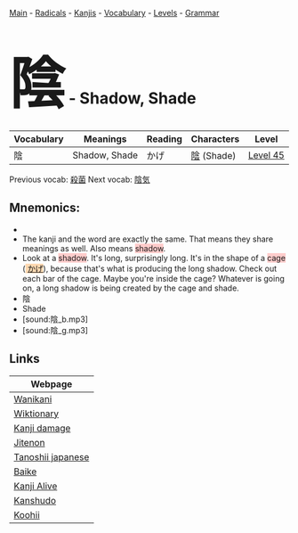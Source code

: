<style> bigfont {font-size: 100px}</style>
[Main](../README.md) -
[Radicals](../radicals.md) -
[Kanjis](../kanjis.md) -
[Vocabulary](../vocabulary.md) -
[Levels](../levels.md) -
[Grammar](../grammar.md)
# <bigfont> 陰</bigfont> - Shadow, Shade 

| Vocabulary | Meanings | Reading | Characters | Level |
| --- | --- | --- | --- | --- |
| 陰 | Shadow, Shade | かげ |  [陰](../kanjis/陰.md) (Shade) | [Level 45](../levels/wk_level45.md) |

Previous vocab: [殺菌](殺菌.md) Next vocab: [陰気](陰気.md) 

## Mnemonics:

* 
* The kanji and the word are exactly the same. That means they share meanings as well. Also means <span style="background-color:#ffcccb"> shadow</span>.
* Look at a <span style="background-color:#ffcccb"> shadow</span>. It's long, surprisingly long. It's in the shape of a <span style="background-color:#ffcccb"> cage</span> (<span style="background-color:#fed8b1"> [かげ](https://jisho.org/search/かげ)</span>), because that's what is producing the long shadow. Check out each bar of the cage. Maybe you're inside the cage? Whatever is going on, a long shadow is being created by the cage and shade.
* 陰
* Shade
* [sound:陰_b.mp3]
* [sound:陰_g.mp3]


## Links 

| Webpage |
| --- |
| [Wanikani          ](https://www.wanikani.com/kanji/陰) |
| [Wiktionary        ](https://en.wiktionary.org/wiki/陰) |
| [Kanji damage      ](http://www.kanjidamage.com/kanji/search?utf8=✓&q=陰) |
| [Jitenon           ](https://jitenon.com/kanji/陰) |
| [Tanoshii japanese ](https://www.tanoshiijapanese.com/dictionary/kanji.cfm?k=陰) |
| [Baike             ](https://baike.baidu.com/item/陰) |
| [Kanji Alive       ](https://app.kanjialive.com/陰) |
| [Kanshudo          ](https://www.kanshudo.com/searchmn?q=陰) |
| [Koohii            ](https://kanji.koohii.com/study/kanji/陰) |
